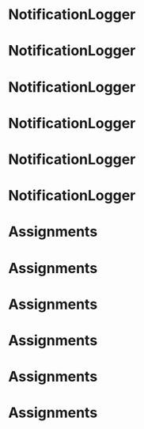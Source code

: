 # NotificationLogger
# NotificationLogger
# NotificationLogger
# NotificationLogger
# NotificationLogger
# NotificationLogger
# Assignments
# Assignments
# Assignments
# Assignments
# Assignments
# Assignments
